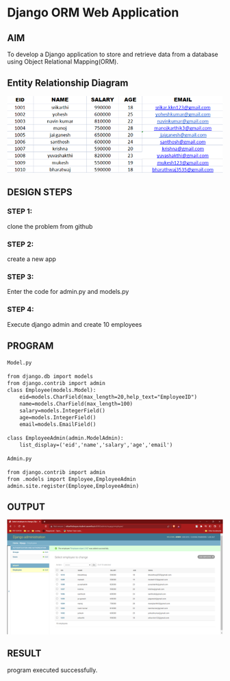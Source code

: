 # Django ORM Web Application

## AIM
To develop a Django application to store and retrieve data from a database using Object Relational Mapping(ORM).

## Entity Relationship Diagram

![Entity Relationship Diagram](./IMAGES/er.png)

## DESIGN STEPS

### STEP 1:
clone the problem from github

### STEP 2:
create a new app

### STEP 3:
Enter the code for admin.py and models.py

### STEP 4:
Execute django admin and create 10 employees

## PROGRAM
```
Model.py

from django.db import models
from django.contrib import admin
class Employee(models.Model):
    eid=models.CharField(max_length=20,help_text="EmployeeID")
    name=models.CharField(max_length=100)
    salary=models.IntegerField()
    age=models.IntegerField()
    email=models.EmailField()

class EmployeeAdmin(admin.ModelAdmin):
    list_display=('eid','name','salary','age','email')

Admin.py

from django.contrib import admin
from .models import Employee,EmployeeAdmin
admin.site.register(Employee,EmployeeAdmin)
```
## OUTPUT

![OUTPUT](./IMAGES/Out.png)

## RESULT

program executed successfully.